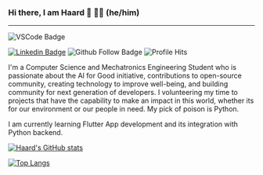 <!--
**Haard-Shah/Haard-Shah** is a ✨ _special_ ✨ repository because its `README.md` (this file) appears on your GitHub profile.

Here are some ideas to get you started:

- 🔭 I’m currently working on ...
- 🌱 I’m currently learning ...
- 👯 I’m looking to collaborate on ...
- 🤔 I’m looking for help with ...
- 💬 Ask me about ...
- 📫 How to reach me: ...
- 😄 Pronouns: ...
- ⚡ Fun fact: ...
-->

### Hi there, I am Haard 👋 👨‍💻 (he/him)
-------

![VSCode Badge](https://img.shields.io/badge/Visual_Studio_Code-0078D4?style=for-the-badge&logo=visual%20studio%20code&logoColor=white)

[![Linkedin Badge](https://img.shields.io/badge/-HaardShah-blue?style=flat-square&logo=Linkedin&logoColor=white&link=www.linkedin.com/in/haard-s-732756107)](www.linkedin.com/in/haard-s-732756107) ![Github Follow Badge](https://img.shields.io/github/followers/Haard-Shah?style=social) <img alt="Profile Hits" src="https://komarev.com/ghpvc/?username=haard-shah&color=36bcf7&style=circle">


I'm a Computer Science and Mechatronics Engineering Student who is passionate about the AI for Good initiative, contributions to open-source community, creating technology to improve well-being, and building community for next generation of developers. I volunteering my time to projects that have the capability to make an impact in this world, whether  its for our environment or our people in need. My pick of poison is Python. 

I am currently learning Flutter App development and its integration with Python backend. 

[![Haard's GitHub stats](https://github-readme-stats.vercel.app/api?username=haard-shah&show_icons=true)](https://github.com/haard-shah/github-readme-stats)

[![Top Langs](https://github-readme-stats.vercel.app/api/top-langs/?username=haard-shah&layout=compact)](https://github.com/haard-shah/github-readme-stats)


<!--START_SECTION:waka-->
<!--END_SECTION:waka-->
